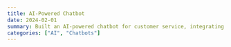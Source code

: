 ```yaml
---
title: AI-Powered Chatbot
date: 2024-02-01
summary: Built an AI-powered chatbot for customer service, integrating NLP and ML.
categories: ["AI", "Chatbots"]
---
```

